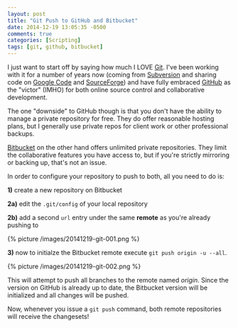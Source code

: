 ```yaml
---
layout: post
title: "Git Push to GitHub and Bitbucket"
date: 2014-12-19 13:05:35 -0500
comments: true
categories: [Scripting]
tags: [git, github, bitbucket]
---
```


I just want to start off by saying how much I LOVE [Git](http://git-scm.com). I've been working with it for a number of years now (coming from [Subversion](https://subversion.apache.org) and sharing code on [Google Code](https://code.google.com) and [SourceForge](http://sourceforge.net)) and have fully embraced [GitHub](https://github.com) as the "victor" (IMHO) for both online source control and collaborative development.

The one "downside" to GitHub though is that you don't have the ability to manage a private repository for free. They do offer reasonable hosting plans, but I generally use private repos for client work or other professional backups.

[Bitbucket](https://bitbucket.org) on the other hand offers unlimited private repositories. They limit the collaborative features you have access to, but if you're strictly mirroring or backing up, that's not an issue.

In order to configure your repository to push to both, all you need to do is:

**1)** create a new repository on Bitbucket

**2a)** edit the `.git/config` of your local repository

**2b)** add a second `url` entry under the same **remote** as you're already pushing to

{% picture /images/20141219-git-001.png %}

**3)** now to initialze the Bitbucket remote execute `git push origin -u --all`.

{% picture /images/20141219-git-002.png %}

This will attempt to push all branches to the remote named *origin*. Since the version on GitHub is already up to date, the Bitbucket version will be initialized and all changes will be pushed.

Now, whenever you issue a `git push` command, both remote repositories will receive the changesets!
